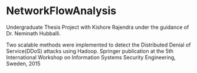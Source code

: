 # NetworkFlowAnalysis
Undergraduate Thesis Project with Kishore Rajendra under the guidance of Dr. Neminath Hubballi.

Two scalable methods were implemented to detect the Distributed Denial of Service(DDoS) attacks using Hadoop. Springer publication at the 5th International Workshop on Information Systems Security Engineering, Sweden, 2015
